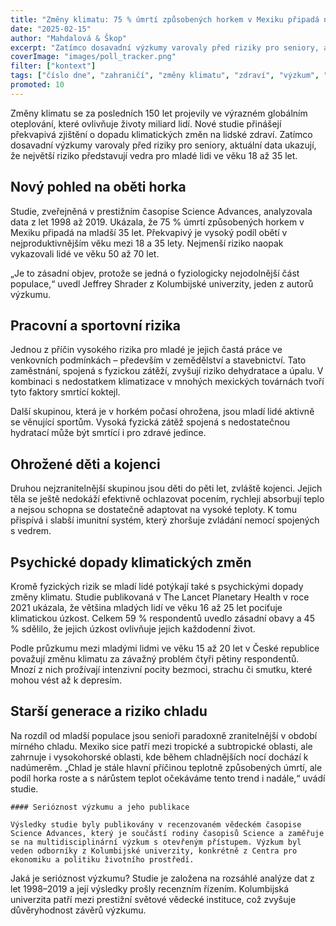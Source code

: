 ```yaml
---
title: "Změny klimatu: 75 % úmrtí způsobených horkem v Mexiku připadá na lidi mladší 35 let"
date: "2025-02-15"
author: "Mahdalová & Škop"
excerpt: "Zatímco dosavadní výzkumy varovaly před riziky pro seniory, aktuální data ukazují, že největší riziko představují vedra pro mladé lidi ve věku 18 až 35 let."
coverImage: "images/poll_tracker.png"
filter: ["kontext"]
tags: ["číslo dne", "zahraničí", "změny klimatu", "zdraví", "výzkum", "Kolumbijská univerzita", "Mexiko"]
promoted: 10
---
```


Změny klimatu se za posledních 150 let projevily ve výrazném globálním oteplování, které ovlivňuje životy miliard lidí. Nové studie přinášejí překvapivá zjištění o dopadu klimatických změn na lidské zdraví. Zatímco dosavadní výzkumy varovaly před riziky pro seniory, aktuální data ukazují, že největší riziko představují vedra pro mladé lidi ve věku 18 až 35 let.

## Nový pohled na oběti horka

Studie, zveřejněná v prestižním časopise Science Advances, analyzovala data z let 1998 až 2019. Ukázala, že 75 % úmrtí způsobených horkem v Mexiku připadá na mladší 35 let. Překvapivý je vysoký podíl obětí v nejproduktivnějším věku mezi 18 a 35 lety. Nejmenší riziko naopak vykazovali lidé ve věku 50 až 70 let.

„Je to zásadní objev, protože se jedná o fyziologicky nejodolnější část populace,“ uvedl Jeffrey Shrader z Kolumbijské univerzity, jeden z autorů výzkumu.

## Pracovní a sportovní rizika

Jednou z příčin vysokého rizika pro mladé je jejich častá práce ve venkovních podmínkách – především v zemědělství a stavebnictví. Tato zaměstnání, spojená s fyzickou zátěží, zvyšují riziko dehydratace a úpalu. V kombinaci s nedostatkem klimatizace v mnohých mexických továrnách tvoří tyto faktory smrtící koktejl.

Další skupinou, která je v horkém počasí ohrožena, jsou mladí lidé aktivně se věnující sportům. Vysoká fyzická zátěž spojená s nedostatečnou hydratací může být smrtící i pro zdravé jedince.

## Ohrožené děti a kojenci

Druhou nejzranitelnější skupinou jsou děti do pěti let, zvláště kojenci. Jejich těla se ještě nedokáží efektivně ochlazovat pocením, rychleji absorbují teplo a nejsou schopna se dostatečně adaptovat na vysoké teploty. K tomu přispívá i slabší imunitní systém, který zhoršuje zvládání nemocí spojených s vedrem.

## Psychické dopady klimatických změn

Kromě fyzických rizik se mladí lidé potýkají také s psychickými dopady změny klimatu. Studie publikovaná v The Lancet Planetary Health v roce 2021 ukázala, že většina mladých lidí ve věku 16 až 25 let pociťuje klimatickou úzkost. Celkem 59 % respondentů uvedlo zásadní obavy a 45 % sdělilo, že jejich úzkost ovlivňuje jejich každodenní život.

Podle průzkumu mezi mladými lidmi ve věku 15 až 20 let v České republice považují změnu klimatu za závažný problém čtyři pětiny respondentů. Mnozí z nich prožívají intenzivní pocity bezmoci, strachu či smutku, které mohou vést až k depresím.

## Starší generace a riziko chladu

Na rozdíl od mladší populace jsou senioři paradoxně zranitelnější v období mírného chladu. Mexiko sice patří mezi tropické a subtropické oblasti, ale zahrnuje i vysokohorské oblasti, kde během chladnějších nocí dochází k nadúmerěm. „Chlad je stále hlavní příčinou teplotně způsobených úmrtí, ale podíl horka roste a s nárůstem teplot očekáváme tento trend i nadále,“ uvádí studie.

```box
#### Serióznost výzkumu a jeho publikace

Výsledky studie byly publikovány v recenzovaném vědeckém časopise Science Advances, který je součástí rodiny časopisů Science a zaměřuje se na multidisciplinární výzkum s otevřeným přístupem. Výzkum byl veden odborníky z Kolumbijské univerzity, konkrétně z Centra pro ekonomiku a politiku životního prostředí.
```
Jaká je serióznost výzkumu? Studie je založena na rozsáhlé analýze dat z let 1998–2019 a její výsledky prošly recenzním řízením. Kolumbijská univerzita patří mezi prestižní světové vědecké instituce, což zvyšuje důvěryhodnost závěrů výzkumu.
